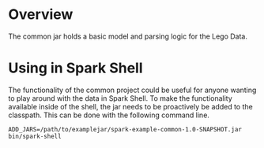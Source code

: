 # Overview

The common jar holds a basic model and parsing logic for the Lego Data.  

# Using in Spark Shell

The functionality of the common project could be useful for anyone wanting to play around with the data in Spark Shell.  To make the functionality available inside of the shell, the jar needs to be proactively be added to the classpath.  This can be done with the following command line.

```
ADD_JARS=/path/to/examplejar/spark-example-common-1.0-SNAPSHOT.jar bin/spark-shell
```
